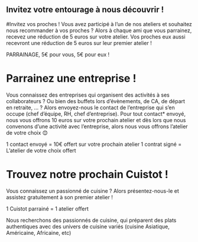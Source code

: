 ## Invitez votre entourage à nous découvrir !

#Invitez vos proches !
Vous avez participé à l’un de nos ateliers et souhaitez nous recommander à vos proches ?
Alors à chaque ami que vous parrainez, recevez une réduction de 5 euros sur votre atelier. Vos proches eux aussi recevront une réduction de 5 euros sur leur premier atelier !

PARRAINAGE, 5€ pour vous, 5€ pour eux !

# Parrainez une entreprise !
Vous connaissez des entreprises qui organisent des activités à ses collaborateurs ? Ou bien des buffets lors d’évènements, de CA, de départ en retraite, … ?  Alors envoyez-nous le contact de l’entreprise qui s’en occupe (chef d’équipe, RH, chef d’entreprise).
Pour tout contact* envoyé, nous vous offrons 10 euros sur votre prochain atelier et dès lors que nous convenons d’une activité avec l’entreprise, alors nous vous offrons l’atelier de votre choix 😊

1 contact envoyé = 10€ offert sur votre prochain atelier
1 contrat signé = L’atelier de votre choix offert

# Trouvez notre prochain Cuistot !
Vous connaissez un passionné de cuisine ? Alors présentez-nous-le et assistez gratuitement à son premier atelier !

1 Cuistot parrainé = 1 atelier offert

Nous recherchons des passionnés de cuisine, qui préparent des plats authentiques avec des univers de cuisine variés (cuisine Asiatique, Américaine, Africaine, etc)